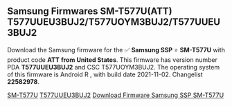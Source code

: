 <h2>Samsung Firmwares SM-T577U(ATT) T577UUEU3BUJ2/T577UOYM3BUJ2/T577UUEU3BUJ2</h2>
Download the Samsung firmware for the ✅ <strong>Samsung SSP </strong> ⭐ <strong>SM-T577U</strong> with product code <strong>ATT</strong> <strong> from United States</strong>. This firmware has version number PDA <strong>T577UUEU3BUJ2</strong> and CSC T577UOYM3BUJ2. The operating system of this firmware is Android R , with build date 2021-11-02. Changelist <strong>22582978</strong>.


[SM-T577U](https://samfirm.shop/samsung/model/SM-T577U)
[T577UUEU3BUJ2](https://samfirm.shop/samsung/pda/T577UUEU3BUJ2)
[Download Firmware Samsung SSP SM-T577U](https://samfirm.shop/samsung/firmware/470708)
